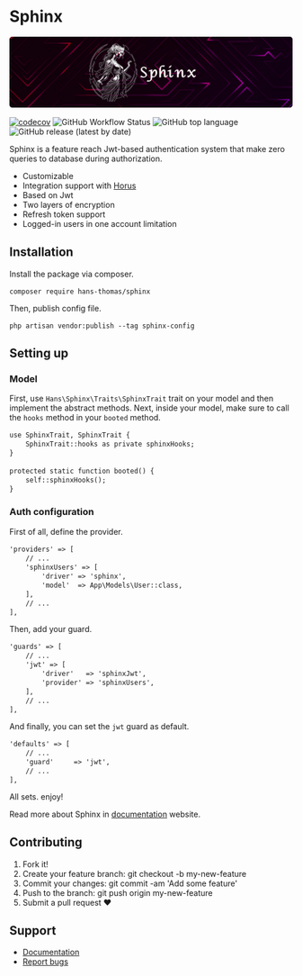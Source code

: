 # Sphinx

<p align="center"><img alt="Valravn Logo" src="assets/sphinx-banner.png"></p>

[![codecov](https://codecov.io/gh/hans-thomas/sphinx/branch/master/graph/badge.svg?token=X1D6I0JLSZ)](https://codecov.io/gh/hans-thomas/sphinx)
![GitHub Workflow Status](https://img.shields.io/github/actions/workflow/status/hans-thomas/sphinx/php.yml)
![GitHub top language](https://img.shields.io/github/languages/top/hans-thomas/sphinx)
![GitHub release (latest by date)](https://img.shields.io/github/v/release/hans-thomas/sphinx)

Sphinx is a feature reach Jwt-based authentication system that make zero queries to database during authorization.

- Customizable
- Integration support with [Horus](https://github.com/hans-thomas/horus)
- Based on Jwt
- Two layers of encryption
- Refresh token support
- Logged-in users in one account limitation

## Installation

Install the package via composer.

```
composer require hans-thomas/sphinx
```

Then, publish config file.

```
php artisan vendor:publish --tag sphinx-config
```

## Setting up

### Model

First, use `Hans\Sphinx\Traits\SphinxTrait` trait on your model and then implement the abstract methods. Next, inside
your model, make sure to call the `hooks` method in your `booted` method.

```
use SphinxTrait, SphinxTrait {
    SphinxTrait::hooks as private sphinxHooks;
}

protected static function booted() {
    self::sphinxHooks();
}
```

### Auth configuration

First of all, define the provider.

```
'providers' => [
    // ...
    'sphinxUsers' => [
        'driver' => 'sphinx',
        'model'  => App\Models\User::class,
    ],
    // ...
],
```

Then, add your guard.

```
'guards' => [
    // ...
    'jwt' => [
        'driver'   => 'sphinxJwt',
        'provider' => 'sphinxUsers',
    ],
    // ...
],
```

And finally, you can set the `jwt` guard as default.

```
'defaults' => [
    // ...
    'guard'     => 'jwt',
    // ...
],
```

All sets. enjoy!

Read more about Sphinx in [documentation](https://docs-sphinx.vercel.app/) website.

## Contributing

1. Fork it!
2. Create your feature branch: git checkout -b my-new-feature
3. Commit your changes: git commit -am 'Add some feature'
4. Push to the branch: git push origin my-new-feature
5. Submit a pull request ❤️


Support
-------

- [Documentation](https://docs-sphinx.vercel.app/)
- [Report bugs](https://github.com/hans-thomas/sphinx)
